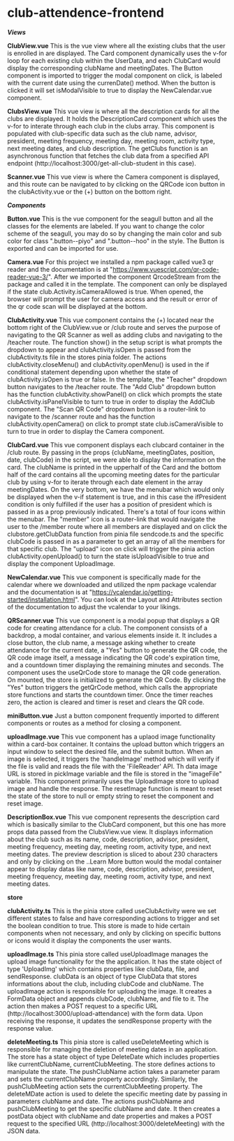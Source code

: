 # club-attendence-frontend

***Views***

**ClubView.vue**
This is the vue view where all the existing clubs that the user is enrolled in are displayed. The Card component dynamically uses the v-for loop for each existing club within the UserData, and each ClubCard would display the corresponding clubName and meetingDates. The Button component is imported to trigger the modal component on click, is labeled with the current date using the currenDate() method. When the button is clicked it will set isModalVisible to true to display the NewCalendar.vue component. 

**ClubsView.vue**
This vue view is where all the description cards for all the clubs are displayed. It holds the DescriptionCard component which uses the v-for to interate through each club in the clubs array. This component is populated with club-specific data such as the club name, advisor, president, meeting frequency, meeting day, meeting room, activity type, next meeting dates, and club description. The getClubs function is an asynchronous function that fetches the club data from a specified API endpoint (http://localhost:3000/get-all-club-student in this case). 

**Scanner.vue**
This vue view is where the Camera component is displayed, and this route can be navigated to by clicking on the QRCode icon button in the clubActivity.vue or the (+) button on the bottom right.

***Components***

**Button.vue**
This is the vue component for the seagull button and all the classes for the elements are labeled. If you want to change the color scheme of the seagull, you may do so by changing the main color and sub color for class ".button--piyo" and ".button--hoo" in the style. The Button is exported and can be imported for use.

**Camera.vue**
For this project we installed a npm package called vue3 qr reader and the documentation is at "https://www.vuescript.com/qr-code-reader-vue-3/". After we imported the component QrcodeStream from the package and called it in the template. The component can only be displayed if the state club.Activity.isCameraAllowed is true. When opened, the browser will prompt the user for camera access and the result or error of the qr code scan will be displayed at the bottom.

**ClubActivity.vue**
This vue component contains the (+) located near the bottom right of the ClubView.vue or /club route and serves the purpose of navigating to the QR Scanner as well as adding clubs and navigating to the /teacher route. The function show() in the setup script is what prompts the dropdown to appear and clubActivity.isOpen is passed from the clubActivity.ts file in the stores pinia folder. The actions clubActivity.closeMenu() and clubActivity.openMenu() is used in the if conditional statement depending upon whether the state of clubActivity.isOpen is true or false. In the template, the "Teacher" dropdown button navigates to the /teacher route. The "Add Club" dropdown button has the function clubActivity.showPanel() on click which prompts the state clubActivity.isPanelVisible to turn to true in order to display the AddClub component. The "Scan QR Code" dropdown button is a router-link to navigate to the /scanner route and has the function clubActivity.openCamera() on click to prompt state club.isCameraVisible to turn to true in order to display the Camera component.

**ClubCard.vue**
This vue component displays each clubcard container in the /club route. By passing in the props {clubName, meetingDates, position, date, clubCode) in the script, we were able to display the information on the card. The clubName is printed in the upperhalf of the Card and the bottom half of the card contains all the upcoming meeting dates for the particular club by using v-for to iterate through each date element in the array meetingDates. On the very bottom, we have the menubar which would only be displayed when the v-if statement is true, and in this case the ifPresident condition is only fulfilled if the user has a position of president which is passed in as a prop previously indicated. There's a total of four icons within the menubar. The "member" icon is a router-link that would navigate the user to the /member route where all members are displayed and on click the clubstore.getClubData function from pinia file sendcode.ts and the specific clubCode is passed in as a parameter to get an array of all the members for that specific club. The "upload" icon on click will trigger the pinia action clubActivity.openUpload() to turn the state isUploadVisible to true and display the component UploadImage.

**NewCalendar.vue**
This vue component is specifically made for the calendar where we downloaded and utilized the npm package vcalendar and the documentation is at "https://vcalendar.io/getting-started/installation.html". You can look at the Layout and Attributes section of the documentation to adjust the vcalendar to your likings.

**QRScanner.vue**
This vue component is a modal popup that displays a QR code for creating attendance for a club. The component consists of a backdrop, a modal container, and various elements inside it. It includes a close button, the club name, a message asking whether to create attendance for the current date, a "Yes" button to generate the QR code, the QR code image itself, a message indicating the QR code's expiration time, and a countdown timer displaying the remaining minutes and seconds. The component uses the useQrCode store to manage the QR code generation. On mounted, the store is initialized to generate the QR Code. By clicking the "Yes" button triggers the getQrCode method, which calls the appropriate store functions and starts the countdown timer. Once the timer reaches zero, the action is cleared and timer is reset and clears the QR code.

**miniButton.vue**
Just a button component frequently imported to different components or routes as a method for closing a component.

**uploadImage.vue**
This vue component has a uplaod image functionality within a card-box container. It contains the upload button which triggers an input window to select the desired file, and the submit button. When an image is selected, it triggers the 'handleImage' method which will verify if the file is valid and reads the file with the 'FileReader' API. Th data image URL is stored in pickImage variable and the file is stored in the "imageFile" variable. This component primarily uses the UploadImage store to upload image and handle the response. The resetImage function is meant to reset the state of the store to null or empty string to reset the component and reset image. 

**DescriptionBox.vue**
This vue component represents the description card which is basically similar to the ClubCard component, but this one has more props data passed from the ClubsView.vue view. It displays information about the club such as its name, code, description, advisor, president, meeting frequency, meeting day, meeting room, activity type, and next meeting dates. The preview description is sliced to about 230 characters and only by clicking on the ..Learn More button would the modal container appear to display datas like name, code, description, advisor, president, meeting frequency, meeting day, meeting room, activity type, and next meeting dates.

**store**

**clubActivity.ts**
This is the pinia store called useClubActivity were we set different states to false and have corresponding actions to trigger and set the boolean condition to true. This store is made to hide certain components when not necessary, and only by clicking on specific buttons or icons would it display the components the user wants. 

**uploadImage.ts**
This pinia store called useUploadImage manages the upload image functionality for the the application. It has the state object of type 'UploadImg' which contains properties like clubData, file, and sendResponse. clubData is an object of type ClubData that stores informations about the club, including clubCode and clubName. The uploadImage action is responsible for uploading the image. It creates a FormData object and appends clubCode, clubName, and file to it. The action then makes a POST request to a specific URL (http://localhost:3000/upload-attendance) with the form data. Upon receiving the response, it updates the sendResponse property with the response value.

**deleteMeeting.ts**
This pinia store is called useDeleteMeeting which is responsible for managing the deletion of meeting dates in an application. The store has a state object of type DeleteDate which includes properties like currentClubName, currentClubMeeting. The store defines actions to manipulate the state. The pushClubName action takes a parameter param and sets the currentClubName property accordingly. Similarly, the pushClubMeeting action sets the currentClubMeeting property. The deleteMDate action is used to delete the specific meeting date by passing in parameters clubName and date. The actions pushClubName and pushClubMeeting to get the specific clubName and date. It then creates a postData object with clubName and date properties and makes a POST request to the specified URL (http://localhost:3000/deleteMeeting) with the JSON data.

